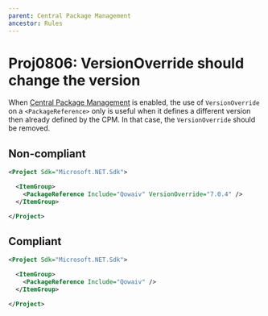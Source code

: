 ```yaml
---
parent: Central Package Management
ancestor: Rules
---
```


# Proj0806: VersionOverride should change the version
When [Central Package Management](Proj0800.md) is enabled, the use of
`VersionOverride` on a `<PackageReference>` only is useful when it defines a
different version then already defined by the CPM. In that case, the
`VersionOverride` should be removed.

## Non-compliant
``` xml
<Project Sdk="Microsoft.NET.Sdk">

  <ItemGroup>
    <PackageReference Include="Qowaiv" VersionOverride="7.0.4" />
  </ItemGroup>

</Project>
```

## Compliant
``` xml
<Project Sdk="Microsoft.NET.Sdk">

  <ItemGroup>
    <PackageReference Include="Qowaiv" />
  </ItemGroup>

</Project>
```
